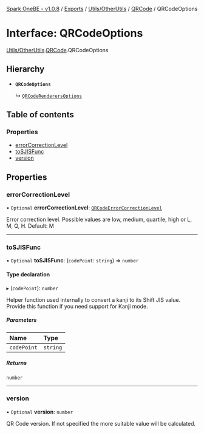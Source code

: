 [Spark OneBE - v1.0.8](../README.md) / [Exports](../modules.md) / [Utils/OtherUtils](../modules/Utils_OtherUtils.md) / [QRCode](../modules/Utils_OtherUtils.QRCode.md) / QRCodeOptions

# Interface: QRCodeOptions

[Utils/OtherUtils](../modules/Utils_OtherUtils.md).[QRCode](../modules/Utils_OtherUtils.QRCode.md).QRCodeOptions

## Hierarchy

- **`QRCodeOptions`**

  ↳ [`QRCodeRenderersOptions`](Utils_OtherUtils.QRCode.QRCodeRenderersOptions.md)

## Table of contents

### Properties

- [errorCorrectionLevel](Utils_OtherUtils.QRCode.QRCodeOptions.md#errorcorrectionlevel)
- [toSJISFunc](Utils_OtherUtils.QRCode.QRCodeOptions.md#tosjisfunc)
- [version](Utils_OtherUtils.QRCode.QRCodeOptions.md#version)

## Properties

### errorCorrectionLevel

• `Optional` **errorCorrectionLevel**: [`QRCodeErrorCorrectionLevel`](../modules/Utils_OtherUtils.QRCode.md#qrcodeerrorcorrectionlevel)

Error correction level.
Possible values are low, medium, quartile, high or L, M, Q, H.
Default: M

___

### toSJISFunc

• `Optional` **toSJISFunc**: (`codePoint`: `string`) => `number`

#### Type declaration

▸ (`codePoint`): `number`

Helper function used internally to convert a kanji to its Shift JIS value.
Provide this function if you need support for Kanji mode.

##### Parameters

| Name | Type |
| :------ | :------ |
| `codePoint` | `string` |

##### Returns

`number`

___

### version

• `Optional` **version**: `number`

QR Code version. If not specified the more suitable value will be calculated.

